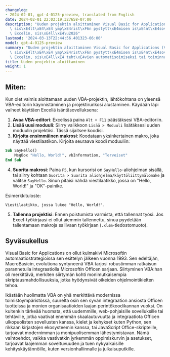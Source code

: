```yaml
---
changelog:
- 2024-02-01, gpt-4-0125-preview, translated from English
date: 2024-02-01 22:03:19.327658-07:00
description: "Uuden projektin aloittaminen Visual Basic for Applications (VBA) -ohjelmassa\
  \ sis\xE4lt\xE4\xE4 ymp\xE4rist\xF6n pystytt\xE4misen is\xE4nt\xE4sovelluksen, kuten\
  \ Excelin, sis\xE4ll\xE4\u2026"
lastmod: '2024-03-13T22:44:56.401323-06:00'
model: gpt-4-0125-preview
summary: "Uuden projektin aloittaminen Visual Basic for Applications (VBA) -ohjelmassa\
  \ sis\xE4lt\xE4\xE4 ymp\xE4rist\xF6n pystytt\xE4misen is\xE4nt\xE4sovelluksen, kuten\
  \ Excelin, sis\xE4ll\xE4 teht\xE4vien automatisoimiseksi tai toiminnallisuuden laajentamiseksi."
title: Uuden projektin aloittaminen
weight: 1
---
```


## Miten:
Kun olet valmis aloittamaan uuden VBA-projektin, lähtökohtana on yleensä VBA-editorin käynnistäminen ja projektirunkosi alustaminen. Käydään läpi vaiheet käyttäen Exceliä isäntäsovelluksena:

1. **Avaa VBA-editori**: Excelissä paina `Alt + F11` päästäksesi VBA-editoriin.
2. **Lisää uusi moduuli**: Siirry valikkoon `Lisää > Moduuli` lisätäksesi uuden moduulin projektiisi. Tässä sijaitsee koodisi.
3. **Kirjoita ensimmäinen makrosi**: Koodataan yksinkertainen makro, joka näyttää viestilaatikon. Kirjoita seuraava koodi moduuliin:

```vb
Sub SayHello()
    MsgBox "Hello, World!", vbInformation, "Terveiset"
End Sub
```

4. **Suorita makrosi**: Paina `F5`, kun kursorisi on `SayHello`-aliohjelman sisällä, tai siirry kohtaan `Suorita > Suorita aliohjelma/käyttöliittymälomake` ja valitse `SayHello`. Sinun pitäisi nähdä viestilaatikko, jossa on "Hello, World!" ja "OK"-painike.

Esimerkkituloste:

```plaintext
Viestilaatikko, jossa lukee "Hello, World!".
```

5. **Tallenna projektisi**: Ennen poistumista varmista, että tallennat työsi. Jos Excel-työkirjaasi ei ollut aiemmin tallennettu, sinua pyydetään tallentamaan makroja sallivaan työkirjaan (`.xlsm`-tiedostomuoto).

## Syväsukellus
Visual Basic for Applications on ollut kulmakivi Microsoftin automaatiostrategioissa sen esittelyn jälkeen vuonna 1993. Sen edeltäjän, MacroBasicin, evolutiona syntyneenä VBA tarjosi robustimman ratkaisun parannetulla integraatiolla Microsoftin Officen sarjaan. Siirtyminen VBA:han oli merkittävä, merkiten siirtymän kohti monimutkaisempia skriptausmahdollisuuksia, jotka hyödynsivät oikeiden ohjelmointikielten tehoa.

Ikästään huolimatta VBA on yhä merkittävä modernissa toimistoympäristössä, suurelta osin sen syvän integraation ansiosta Officen tuotteissa ja monien organisaatioiden laajan perintökoodikannan vuoksi. On kuitenkin tärkeää huomata, että uudemmille, web-pohjaisille sovelluksille tai tehtäville, jotka vaativat enemmän skaalautuvuutta ja integraatiota Officen ulkopuolisten sovellusten kanssa, kielet ja kehykset kuten Python, sen rikkaan kirjastojen ekosysteemin kanssa, tai JavaScript Office-skripteille, tarjoavat modernimman ja monipuolisemman lähestymistavan. Nämä vaihtoehdot, vaikka vaativatkin jyrkemmän oppimiskurvin ja asetukset, tarjoavat laajemman soveltuvuuden ja tuen nykyaikaisille kehityskäytännöille, kuten versionhallinnalle ja julkaisuputkille.
